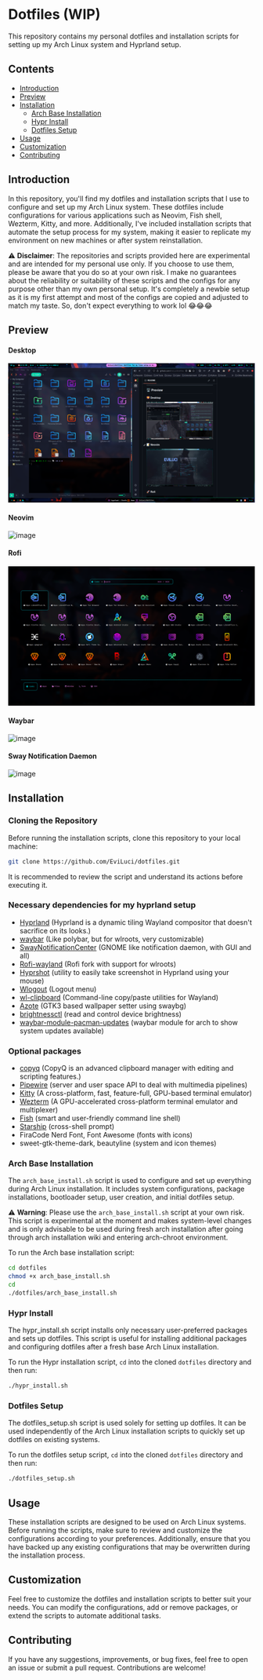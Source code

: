 # Dotfiles (WIP)

This repository contains my personal dotfiles and installation scripts for setting up my Arch Linux system and Hyprland setup.

## Contents

- [Introduction](#introduction)
- [Preview](#preview)
- [Installation](#installation)
  - [Arch Base Installation](#arch-base-installation)
  - [Hypr Install](#hypr-install)
  - [Dotfiles Setup](#dotfiles-setup)
- [Usage](#usage)
- [Customization](#customization)
- [Contributing](#contributing)


## Introduction
In this repository, you'll find my dotfiles and installation scripts that I use to configure and set up my Arch Linux system. These dotfiles include configurations for various applications such as Neovim, Fish shell, Wezterm, Kitty, and more. Additionally, I've included installation scripts that automate the setup process for my system, making it easier to replicate my environment on new machines or after system reinstallation.

⚠️ **Disclaimer**: The repositories and scripts provided here are experimental and are intended for my personal use only. If you choose to use them, please be aware that you do so at your own risk. I make no guarantees about the reliability or suitability of these scripts and the configs for any purpose other than my own personal setup. It's completely a newbie setup as it is my first attempt and most of the configs are copied and adjusted to match my taste. So, don't expect everything to work
lol 😂😂😂

## Preview

#### Desktop

![image](https://github.com/EviLuci/dotfiles/blob/main/screenshots/desktop.png)

#### Neovim

![image](https://github.com/EviLuci/dotfiles/blob/main/screenshots/neovim.png)

#### Rofi

![image](https://github.com/EviLuci/dotfiles/blob/main/screenshots/rofi.png)

#### Waybar

![image](https://github.com/EviLuci/dotfiles/blob/main/screenshots/waybar.png)

#### Sway Notification Daemon

![image](https://github.com/EviLuci/dotfiles/blob/main/screenshots/swaync.png)

## Installation

### Cloning the Repository

Before running the installation scripts, clone this repository to your local machine:

```bash
git clone https://github.com/EviLuci/dotfiles.git
```

It is recommended to review the script and understand its actions before executing it.

### Necessary dependencies for my hyprland setup
- [Hyprland](https://github.com/vaxerski/Hyprland/) (Hyprland is a dynamic tiling Wayland compositor that doesn't sacrifice on its looks.)
- [waybar](https://github.com/Alexays/Waybar/)  (Like polybar, but for wlroots, very customizable)
- [SwayNotificationCenter](https://github.com/ErikReider/SwayNotificationCenter) (GNOME like notification daemon, with GUI and all)
- [Rofi-wayland](https://github.com/lbonn/rofi) (Rofi fork with support for wlroots)
- [Hyprshot](https://github.com/Gustash/Hyprshot) (utility to easily take screenshot in Hyprland using your mouse)
- [Wlogout](https://github.com/ArtsyMacaw/wlogout) (Logout menu)
- [wl-clipboard](https://github.com/bugaevc/wl-clipboard) (Command-line copy/paste utilities for Wayland)
- [Azote](https://github.com/nwg-piotr/azote) (GTK3 based wallpaper setter using swaybg)
- [brightnessctl](https://github.com/Hummer12007/brightnessctl) (read and control device brightness)
- [waybar-module-pacman-updates](https://github.com/coffebar/waybar-module-pacman-updates) (waybar module for arch to show system updates available)

### Optional packages
- [copyq](https://hluk.github.io/CopyQ/) (CopyQ is an advanced clipboard manager with editing and scripting features.)
- [Pipewire](https://github.com/PipeWire/pipewire) (server and user space API to deal with multimedia pipelines)
- [Kitty](https://github.com/kovidgoyal/kitty) (A cross-platform, fast, feature-full, GPU-based terminal emulator)
- [Wezterm](https://wezfurlong.org/wezterm/) (A GPU-accelerated cross-platform terminal emulator and multiplexer)
- [Fish](https://github.com/fish-shell/fish-shell) (smart and user-friendly command line shell)
- [Starship](https://github.com/starship/starship) (cross-shell prompt)
- FiraCode Nerd Font, Font Awesome (fonts with icons)
- sweet-gtk-theme-dark, beautyline (system and icon themes)


### Arch Base Installation

The `arch_base_install.sh` script is used to configure and set up everything during Arch Linux installation. It includes system configurations, package installations, bootloader setup, user creation, and initial dotfiles setup.

⚠️ **Warning**: Please use the `arch_base_install.sh` script at your own risk. This script is experimental at the moment and makes system-level changes and is only advisable to be used during fresh arch installation after going through arch installation wiki and entering arch-chroot environment.

To run the Arch base installation script:

```bash
cd dotfiles
chmod +x arch_base_install.sh
cd
./dotfiles/arch_base_install.sh
```
### Hypr Install

The hypr_install.sh script installs only necessary user-preferred packages and sets up dotfiles. This script is useful for installing additional packages and configuring dotfiles after a fresh base Arch Linux installation.

To run the Hypr installation script, `cd` into the cloned `dotfiles` directory and then run:

```bash
./hypr_install.sh
```
### Dotfiles Setup
The dotfiles_setup.sh script is used solely for setting up dotfiles. It can be used independently of the Arch Linux installation scripts to quickly set up dotfiles on existing systems.

To run the dotfiles setup script, `cd` into the cloned `dotfiles` directory and then run:

```bash
./dotfiles_setup.sh
```

## Usage
These installation scripts are designed to be used on Arch Linux systems. Before running the scripts, make sure to review and customize the configurations according to your preferences. Additionally, ensure that you have backed up any existing configurations that may be overwritten during the installation process.

## Customization
Feel free to customize the dotfiles and installation scripts to better suit your needs. You can modify the configurations, add or remove packages, or extend the scripts to automate additional tasks.

## Contributing
If you have any suggestions, improvements, or bug fixes, feel free to open an issue or submit a pull request. Contributions are welcome!
